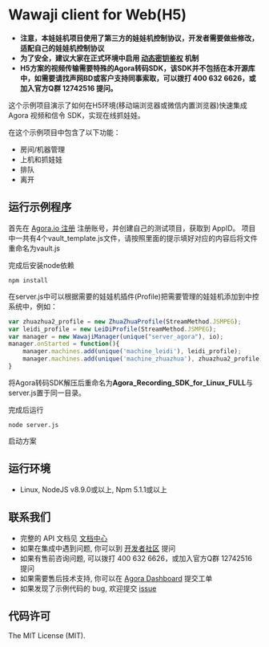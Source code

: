 # Wawaji client for Web(H5)

- **注意，本娃娃机项目使用了第三方的娃娃机控制协议，开发者需要做些修改，适配自己的娃娃机控制协议**
- **为了安全，建议大家在正式环境中启用 [动态密钥鉴权](https://document.agora.io/cn/1.14/instruction/key.html) 机制**
- **H5方案的视频传输需要特殊的Agora转码SDK，该SDK并不包括在本开源库中，如需要请找声网BD或客户支持同事索取，可以拨打 400 632 6626，或加入官方Q群 12742516 提问。**

这个示例项目演示了如何在H5环境(移动端浏览器或微信内置浏览器)快速集成 Agora 视频和信令 SDK，实现在线抓娃娃。

在这个示例项目中包含了以下功能：

- 房间/机器管理
- 上机和抓娃娃
- 排队
- 离开

## 运行示例程序
首先在 [Agora.io 注册](https://dashboard.agora.io/cn/signup/) 注册账号，并创建自己的测试项目，获取到 AppID。
项目中一共有4个vault_template.js文件，请按照里面的提示填好对应的内容后将文件重命名为vault.js

完成后安装node依赖
```shell
npm install
```

在server.js中可以根据需要的娃娃机插件(Profile)把需要管理的娃娃机添加到中控系统中，例如：

```javascript
var zhuazhua2_profile = new ZhuaZhuaProfile(StreamMethod.JSMPEG);
var leidi_profile = new LeiDiProfile(StreamMethod.JSMPEG);
var manager = new WawajiManager(unique("server_agora"), io);
manager.onStarted = function(){
    manager.machines.add(unique('machine_leidi'), leidi_profile);
    manager.machines.add(unique('machine_zhuazhua'), zhuazhua2_profile);
}
```

将Agora转码SDK解压后重命名为**Agora_Recording_SDK_for_Linux_FULL**与server.js置于同一目录。

完成后运行
```
node server.js
```
启动方案



## 运行环境
- Linux, NodeJS v8.9.0或以上, Npm 5.1.1或以上

## 联系我们
- 完整的 API 文档见 [文档中心](https://docs.agora.io/cn/)
- 如果在集成中遇到问题, 你可以到 [开发者社区](https://dev.agora.io/cn/) 提问
- 如果有售前咨询问题, 可以拨打 400 632 6626，或加入官方Q群 12742516 提问
- 如果需要售后技术支持, 你可以在 [Agora Dashboard](https://dashboard.agora.io) 提交工单
- 如果发现了示例代码的 bug, 欢迎提交 [issue](https://github.com/AgoraIO/Wawaji/issues)

## 代码许可
The MIT License (MIT).
